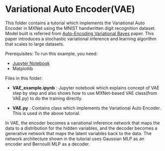 <!---
  Licensed to the Apache Software Foundation (ASF) under one
  or more contributor license agreements.  See the NOTICE file
  distributed with this work for additional information
  regarding copyright ownership.  The ASF licenses this file
  to you under the Apache License, Version 2.0 (the
  "License"); you may not use this file except in compliance
  with the License.  You may obtain a copy of the License at

    http://www.apache.org/licenses/LICENSE-2.0

  Unless required by applicable law or agreed to in writing,
  software distributed under the License is distributed on an
  "AS IS" BASIS, WITHOUT WARRANTIES OR CONDITIONS OF ANY
  KIND, either express or implied.  See the License for the
  specific language governing permissions and limitations
  under the License.
-->

Variational Auto Encoder(VAE)
=============================

This folder contains a tutorial which implements the Variational Auto Encoder in MXNet using the MNIST handwritten digit
recognition dataset. Model built is referred from [Auto-Encoding Variational Bayes](https://arxiv.org/abs/1312.6114/)
paper. This paper introduces a stochastic variational inference and learning algorithm that scales to large datasets.

Prerequisites:
To run this example, you need:
- [Jupyter Notebook](http://jupyter.org/index.html)
- Matplotlib

Files in this folder:
- **VAE_example.ipynb** : Jupyter notebook which explains concept of VAE step by step and also shows how to use
MXNet-based VAE class(from VAE.py) to do the training directly.

- **VAE.py** : Contains class which implements the Variational Auto Encoder. This is used in the above tutorial.

In VAE, the encoder becomes a variational inference network that maps the data to a distribution
for the hidden variables, and the decoder becomes a generative network that maps the latent variables back to the data.
The network architecture shown in the tutorial uses Gaussian MLP as an encoder and Bernoulli MLP as a decoder.
